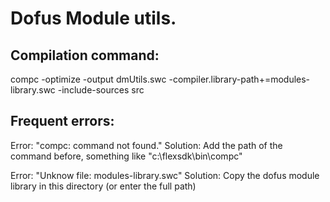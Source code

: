 Dofus Module utils.
===================

Compilation command:
--------------------

compc -optimize -output dmUtils.swc -compiler.library-path+=modules-library.swc -include-sources src

Frequent errors:
----------------

Error: "compc: command not found."
Solution: Add the path of the command before, something like "c:\flexsdk\bin\compc"

Error: "Unknow file: modules-library.swc"
Solution: Copy the dofus module library in this directory (or enter the full path)
